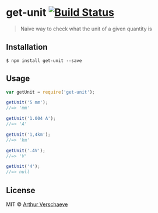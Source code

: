 # get-unit [![Build Status](https://travis-ci.org/arthurvr/get-unit.svg?branch=master)](https://travis-ci.org/arthurvr/get-unit)

> Naive way to check what the unit of a given quantity is

## Installation

```
$ npm install get-unit --save
```

## Usage

```js
var getUnit = require('get-unit');

getUnit('5 mm');
//=> 'mm'

getUnit('1.004 A');
//=> 'A'

getUnit('1,4km');
//=> 'km'

getUnit('.4V');
//=> 'V'

getUnit('4');
//=> null
```

## License

MIT © [Arthur Verschaeve](http://arthurverschaeve.be)
